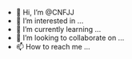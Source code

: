 - 👋 Hi, I’m @CNFJJ
- 👀 I’m interested in ...
- 🌱 I’m currently learning ...
- 💞️ I’m looking to collaborate on ...
- 📫 How to reach me ...

<!---
CNFJJ/CNFJJ is a ✨ special ✨ repository because its `README.md` (this file) appears on your GitHub profile.
You can click the Preview link to take a look at your changes.
--->
